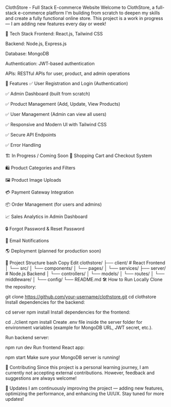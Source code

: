 ClothStore - Full Stack E-commerce Website
Welcome to ClothStore, a full-stack e-commerce platform I'm building from scratch to deepen my skills and create a fully functional online store.
This project is a work in progress — I am adding new features every day or week!

🚀 Tech Stack
Frontend: React.js, Tailwind CSS

Backend: Node.js, Express.js

Database: MongoDB

Authentication: JWT-based authentication

APIs: RESTful APIs for user, product, and admin operations

🎯 Features
✅ User Registration and Login (Authentication)

✅ Admin Dashboard (built from scratch)

✅ Product Management (Add, Update, View Products)

✅ User Management (Admin can view all users)

✅ Responsive and Modern UI with Tailwind CSS

✅ Secure API Endpoints

✅ Error Handling

🏗️ In Progress / Coming Soon
🛒 Shopping Cart and Checkout System

🛍️ Product Categories and Filters

🖼️ Product Image Uploads

💳 Payment Gateway Integration

📦 Order Management (for users and admins)

📈 Sales Analytics in Admin Dashboard

🔒 Forgot Password & Reset Password

📧 Email Notifications

🌎 Deployment (planned for production soon)

📂 Project Structure
bash
Copy
Edit
clothstore/
├── client/        # React Frontend
│   └── src/
│       └── components/
│       └── pages/
│       └── services/
├── server/        # Node.js Backend
│   └── controllers/
│   └── models/
│   └── routes/
│   └── middleware/
│   └── config/
└── README.md
🛠️ How to Run Locally
Clone the repository:



git clone https://github.com/your-username/clothstore.git
cd clothstore
Install dependencies for the backend:



cd server
npm install
Install dependencies for the frontend:


cd ../client
npm install
Create .env file inside the server folder for environment variables (example for MongoDB URL, JWT secret, etc.).

Run backend server:


npm run dev
Run frontend React app:


npm start
Make sure your MongoDB server is running!

🙌 Contributing
Since this project is a personal learning journey, I am currently not accepting external contributions. However, feedback and suggestions are always welcome!

📢 Updates
I am continuously improving the project — adding new features, optimizing the performance, and enhancing the UI/UX. Stay tuned for more updates!
